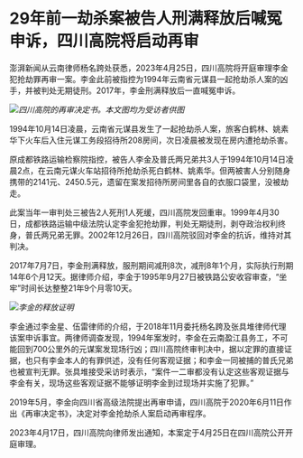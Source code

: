 # 29年前一劫杀案被告人刑满释放后喊冤申诉，四川高院将启动再审

澎湃新闻从云南律师杨名跨处获悉，2023年4月25日，四川高院将开庭审理李金犯抢劫罪再审一案。李金此前被指控为1994年云南省元谋县一起抢劫杀人案的凶手，并被判处无期徒刑。2017年，李金刑满释放后一直喊冤申诉。

![](https://inews.gtimg.com/om_bt/OOM0IOK0bCl7XpLZvu8N8mNqPU4dGYP-m_q1RTkYdfA1YAA/1000)_四川高院的再审决定书。本文图均为受访者供图_

1994年10月14日凌晨，云南省元谋县发生了一起抢劫杀人案，旅客白鹤林、姚素华下火车后入住元谋工务段招待所208房间，次日凌晨被发现在房内遭抢劫杀害。

原成都铁路运输检察院指控，被告人李金及普氏两兄弟共3人于1994年10月14日凌晨2点，在云南元谋火车站招待所抢劫杀死白鹤林、姚素华。但两被害人分别随身携带的2141元、2450.5元，遗留在案发招待所房间里各自的衣服口袋里，没被劫走。

此案当年一审判处三被告2人死刑1人死缓，四川高院发回重审。1999年4月30日，成都铁路运输中级法院认定李金犯抢劫罪，判处无期徒刑，剥夺政治权利终身，普氏两兄弟无罪。2002年12月26日，四川高院驳回对李金的抗诉，维持对其判决。

2017年7月7日，李金刑满释放，服刑期间减刑8次，减刑8年1个月，实际执行刑期14年6个月12天。据律师介绍，李金于1995年9月27日被铁路公安收容审查，“坐牢”时间长达整整21年9个月零10天。

![](https://inews.gtimg.com/om_bt/OgDMfDMGLfg93OEkgYKcaMPrC6kzwasWCY9SPtn_dVj6kAA/1000)_李金的释放证明_

李金通过李金星、伍雷律师的介绍，于2018年11月委托杨名跨及张具堆律师代理该案申诉事宜。两律师调查发现，1994年案发时，李金在云南盈江县务工，不可能回到700公里外的元谋案发现场行凶；四川高院终审判决中，据以定罪的直接证据，也只有李金本人的有罪供述，没有任何客观证据；和李金一同被捕的普氏兄弟也被宣判无罪。张具堆接受采访时表示，“案件一二审都没有认定这些客观证据与李金有关，现场这些客观证据不能够证明李金到过现场并实施了犯罪。”

2019年5月，李金向四川省高级法院提出再审申请，四川高院于2020年6月11日作出《再审决定书》，决定对李金抢劫杀人案启动再审程序。

2023年4月17日，四川高院向律师发出通知，本案定于4月25日在四川高院公开开庭审理。


